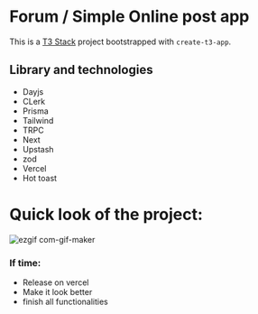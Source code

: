 # Forum / Simple Online post app

This is a [T3 Stack](https://create.t3.gg/) project bootstrapped with `create-t3-app`.

## Library and technologies
* Dayjs
* CLerk
* Prisma
* Tailwind
* TRPC
* Next
* Upstash
* zod 
* Vercel
* Hot toast


# Quick look of the project:
![ezgif com-gif-maker](https://user-images.githubusercontent.com/60653284/235779734-ee2de082-7264-47ad-8d10-a546aacda5da.gif)


### If time:
* Release on vercel 
* Make it look better 
* finish all functionalities 
